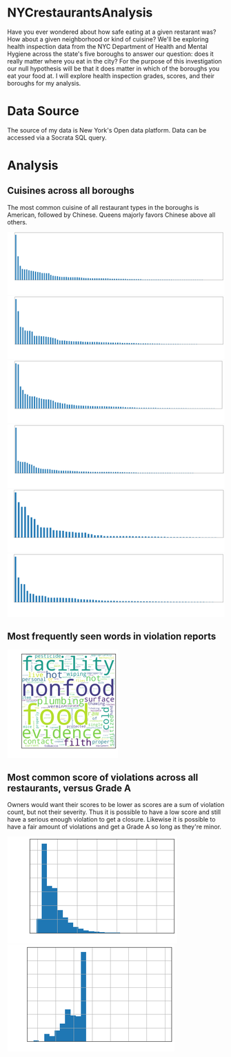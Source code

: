 # NYCrestaurantsAnalysis

Have you ever wondered about how safe eating at a given restarant was? How about a given neighborhood or kind of cuisine? We'll be exploring health inspection data from the NYC Department of Health and Mental Hygiene across the state's five boroughs to answer our question: does it really matter where you eat in the city? For the purpose of this investigation our null hypothesis will be that it does matter in which of the boroughs you eat your food at. I will explore health inspection grades, scores, and their boroughs for my analysis.

# Data Source
The source of my data is New York's Open data platform. Data can be accessed via a Socrata SQL query.

# Analysis

## Cuisines across all boroughs
The most common cuisine of all restaurant types in the boroughs is American, followed by Chinese. Queens majorly favors Chinese above all others.

<img src = https://github.com/CBanalyst10/NYCrestaurantsAnalysis/blob/main/img/ctypesallboros.png>
<img src = https://github.com/CBanalyst10/NYCrestaurantsAnalysis/blob/main/img/ctypesbk.png>
<img src = https://github.com/CBanalyst10/NYCrestaurantsAnalysis/blob/main/img/ctypesqn.png>
<img src = https://github.com/CBanalyst10/NYCrestaurantsAnalysis/blob/main/img/ctypesmh.png>
<img src = https://github.com/CBanalyst10/NYCrestaurantsAnalysis/blob/main/img/ctypesbx.png>
<img src = https://github.com/CBanalyst10/NYCrestaurantsAnalysis/blob/main/img/ctypessi.png>


## Most frequently seen words in violation reports
<img src = https://github.com/CBanalyst10/NYCrestaurantsAnalysis/blob/main/img/wcabv.png>

## Most common score of violations across all restaurants, versus Grade A

Owners would want their scores to be lower as scores are a sum of violation count, but not their severity. Thus it is possible to have a low score and still have a serious enough violation to get a closure. Likewise it is possible to have a fair amount of violations and get a Grade A so long as they're minor.

<img src = https://github.com/CBanalyst10/NYCrestaurantsAnalysis/blob/main/img/hsallg.png>

<img src = https://github.com/CBanalyst10/NYCrestaurantsAnalysis/blob/main/img/hsa.png>

